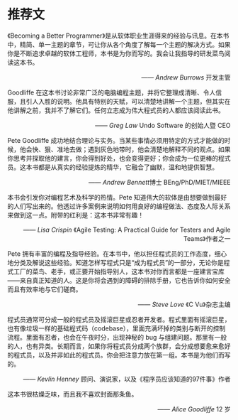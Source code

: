 # 推荐文

《Becoming a Better Programmer》是从软体职业生涯得来的经验与讯息。在本书中，精简、单一主题的章节，可让你从各个角度了解每一个主题的解决方式。如果你是不断追求卓越的软体工程师，本书是为你而写的。我会让我指导的研发菜鸟阅读这本书。

<p align="right">—— <i>Andrew Burrows</i> 开发主管</p>

Goodliffe 在这本书讨论非常广泛的电脑编程主题，并将它整理成清晰、令人信服，且引人入胜的说明。他具有特别的天赋，可以清楚地讲解一个主题，但其实在他讲解之前，我并不了解它们。任何立志成为伟大程式员的人都应该阅读此书。

<p align="right">—— <i>Greg Law</i> Undo Software 的创始人暨 CEO</p>

Pete Goodliffe 成功地结合理论与实务。当某些事情必须用特定的方式才能做的时候，他会快、狠、准地去做；遇到灰色地带时，他会清楚地解释不同的观点。如果你思考并探取他的建言，你会得到好处，也会变得更好；你会成为一位更棒的程式员。这本书都是从真实的经验提炼的精华，它融合了幽默，温和地提供智慧。

<p align="right">—— <i>Andrew Bennett</i>博士 BEng/PhD/MIET/MIEEE</p>

本书会引发你对编程艺术及科学的热情。Pete 知道伟大的软体是由想要做到最好的人们写出来的。他透过许多案例来说明如何用良好的编程做法、态度及人际关系来做到这一点。附带的红利是：这本书非常有趣！

<p align="right">—— <i>Lisa Crispin</i> 《Agile Testing: A Practical Guide
for Testers and Agile Teams》作者之一</p>

Pete 拥有丰富的编程及指导经验。在本书中，他以担任程式员的工作态度，细心地分类及解说这些经验。知道怎样写程式只是“成为程式员”的一部分，无论你是程式工厂的菜鸟、老手，或正要开始指导别人，这本书对你而言都是一座建言宝库——来自真正知道的人。这是你将会遇到的障碍的排除手册，它也告诉你如何安全而且有效率地与它们磋商。

<p align="right">—— <i>Steve Love</i> 《C Vu》杂志主编</p>

程式员通常可分成一般的程式员及摇滚巨星或忍者开发者。程式里面有摇滚巨星，也有像垃圾一样的基础程式码（codebase），里面充满坏掉的类别与断开的控制流程。里面有忍者，也会在午夜时分，出现神秘的 bug 与组建问题。那里有一般的人，也有异类。长期而言，如果你将程式员分成两个族群，会分成想要愈来愈好的程式员，以及并非如此的程式员。你会把注意力放在第一组。本书是为他们而写的。

<p align="right">—— <i>Kevlin Henney</i> 顾问、演说家，以及《程序员应该知道的97件事》作者</p>

这本书很枯燥乏味，而且我不喜欢封面那条鱼。

<p align="right">—— <i>Alice Goodliffe</i> 12 岁</p>
